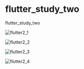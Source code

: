 # flutter_study_two

flutter_study_two


![flutter2_1](https://user-images.githubusercontent.com/6914443/131315062-d7b9db37-92dd-4045-a9b3-16405aaa9e92.jpg)

![flutter2_2](https://user-images.githubusercontent.com/6914443/131315059-741ade98-118c-4af4-9468-42753a4bbf99.jpg)

![flutter2_3](https://user-images.githubusercontent.com/6914443/131315052-6217f263-1c83-49de-8723-86e802b6cf7c.jpg)

![flutter2_4](https://user-images.githubusercontent.com/6914443/131315044-dc6b387c-a524-41dd-bb7d-94f11782e72c.jpg)





